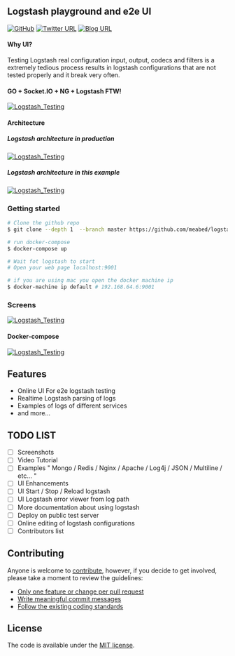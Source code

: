 
## Logstash playground and e2e UI

[![GitHub](https://img.shields.io/github/license/meabed/logstash-testing-e2e.svg?style=flat-square)](LICENSE.md)
[![Twitter URL](https://img.shields.io/twitter/url/meabed/logstash-testing-e2e.svg?style=flat-square)](https://twitter.com/share?url=https://meabed.com/blog/mastering-logstash-with-e2e-testing&text=Mastering%20Logstash%20with%20e2e%20testing%20@elastic%20@logstash)
[![Blog URL](https://img.shields.io/badge/blog-post-green.svg?style=flat-square)](https://meabed.com/blog/mastering-logstash-with-e2e-testing)

#### Why UI?
Testing Logstash real configuration input, output, codecs and filters is a extremely tedious process results in logstash configurations that are not tested properly and it break very often.

#### GO + Socket.IO + NG + Logstash FTW!
<a href="#" target="_blank">
    <img src="https://image.ibb.co/kRF7zK/logstash_e2e.jpg" alt="Logstash_Testing" border="0">
</a>


#### Architecture
##### Logstash architecture in production
<a href="#" target="_blank">
    <img src="https://image.ibb.co/f7DyMz/Screen_Shot_2018_10_03_at_4_10_27_PM.png" alt="Logstash_Testing" border="0">
</a>

##### Logstash architecture in this example
<a href="#" target="_blank">
    <img src="https://image.ibb.co/nPs3oe/Screen_Shot_2018_10_03_at_4_09_07_PM.png" alt="Logstash_Testing" border="0">
</a>


### Getting started
```bash
# Clone the github repo  
$ git clone --depth 1  --branch master https://github.com/meabed/logstash-testing-e2e.git

# run docker-compose
$ docker-compose up

# Wait fot logstash to start
# Open your web page localhost:9001

# if you are using mac you open the docker machine ip 
$ docker-machine ip default # 192.168.64.6:9001
```

### Screens
<a href="#" target="_blank">
    <img src="https://image.ibb.co/k3bt4K/output_rz6_Ml_U.gif" alt="Logstash_Testing" border="0">
</a>

#### Docker-compose
 
<a href="#" target="_blank">
    <img src="https://preview.ibb.co/cqsSWz/Screen_Shot_2018_10_03_at_3_14_06_PM.png" alt="Logstash_Testing" border="0">
</a>

## Features
- Online UI For e2e logstash testing
- Realtime Logstash parsing of logs
- Examples of logs of different services
- and more...

## TODO LIST
- [ ] Screenshots
- [ ] Video Tutorial
- [ ] Examples " Mongo / Redis / Nginx / Apache / Log4j / JSON / Multiline / etc... "
- [ ] UI Enhancements
- [ ] UI Start / Stop / Reload logstash 
- [ ] UI Logstash error viewer from log path 
- [ ] More documentation about using logstash
- [ ] Deploy on public test server
- [ ] Online editing of logstash configurations
- [ ] Contributors list 

## Contributing

Anyone is welcome to [contribute](CONTRIBUTING.md), however, if you decide to get involved, please take a moment to review the guidelines:

* [Only one feature or change per pull request](CONTRIBUTING.md#only-one-feature-or-change-per-pull-request)
* [Write meaningful commit messages](CONTRIBUTING.md#write-meaningful-commit-messages)
* [Follow the existing coding standards](CONTRIBUTING.md#follow-the-existing-coding-standards)

## License

The code is available under the [MIT license](LICENSE.md).
